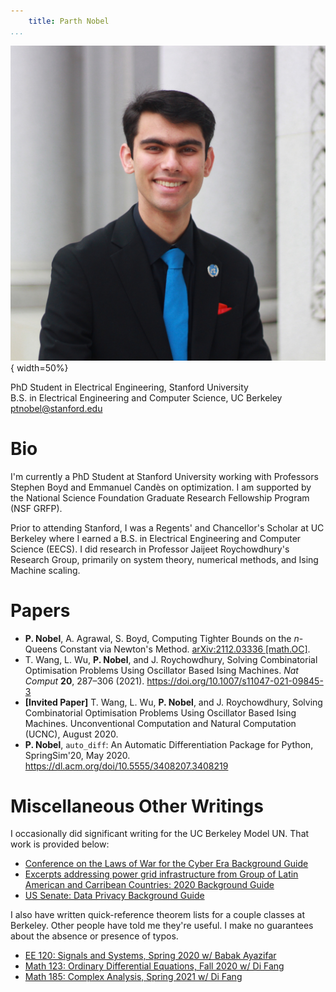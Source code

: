 ```yaml
---
    title: Parth Nobel
...
```


![](/public/img/headshot.jpg "Parth Nobel's Headshot"){ width=50%}

PhD Student in Electrical Engineering, Stanford University  
B.S. in Electrical Engineering and Computer Science, UC Berkeley  
<ptnobel@stanford.edu>

# Bio

I'm currently a PhD Student at Stanford University working with Professors Stephen Boyd and Emmanuel Candès on optimization. I am supported by the National Science Foundation Graduate Research Fellowship Program (NSF GRFP).

Prior to attending Stanford, I was a Regents' and Chancellor's Scholar at UC Berkeley where I earned a B.S. in Electrical Engineering and Computer Science (EECS). I did research in Professor Jaijeet Roychowdhury's Research Group, primarily on system theory, numerical methods, and Ising Machine scaling.

# Papers

* **P. Nobel**, A. Agrawal, S. Boyd, Computing Tighter Bounds on the $n$-Queens Constant via Newton's Method. [arXiv:2112.03336 [math.OC]](https://arxiv.org/abs/2112.03336).
* T. Wang, L. Wu, **P. Nobel**, and J. Roychowdhury, Solving Combinatorial Optimisation Problems Using Oscillator Based Ising Machines. *Nat Comput* **20**, 287–306 (2021). <https://doi.org/10.1007/s11047-021-09845-3>
* **[Invited Paper]** T. Wang, L. Wu, **P. Nobel**, and J. Roychowdhury, Solving Combinatorial Optimisation Problems Using Oscillator Based Ising Machines. Unconventional Computation and Natural Computation (UCNC), August 2020.
* **P. Nobel**, `auto_diff`: An Automatic Differentiation Package for Python, SpringSim'20, May 2020. <https://dl.acm.org/doi/10.5555/3408207.3408219>

# Miscellaneous Other Writings

I occasionally did significant writing for the UC Berkeley Model UN. That work is provided below:

* [Conference on the Laws of War for the Cyber Era Background Guide](/pdfs/war.pdf) 
* [Excerpts addressing power grid infrastructure from Group of Latin American and Carribean Countries: 2020 Background Guide](/pdfs/grulac.pdf)
* [US Senate: Data Privacy Background Guide](/pdfs/data-privacy.pdf)

I also have written quick-reference theorem lists for a couple classes at Berkeley. Other people have told me they're useful. I make no guarantees about the absence or presence of typos. 

* [EE 120: Signals and Systems, Spring 2020 w/ Babak Ayazifar](/pdfs/EE120_Notes.pdf)
* [Math 123: Ordinary Differential Equations, Fall 2020 w/ Di Fang](/pdfs/math123-final-thm-list.pdf)
* [Math 185: Complex Analysis, Spring 2021 w/ Di Fang](/pdfs/math185-thm-list.pdf)
